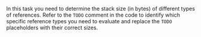 In this task you need to determine the stack size (in bytes) of different types of references. 
Refer to the `TODO` comment in the code to identify which specific reference types you need to evaluate and replace the `TODO` placeholders with their correct sizes.